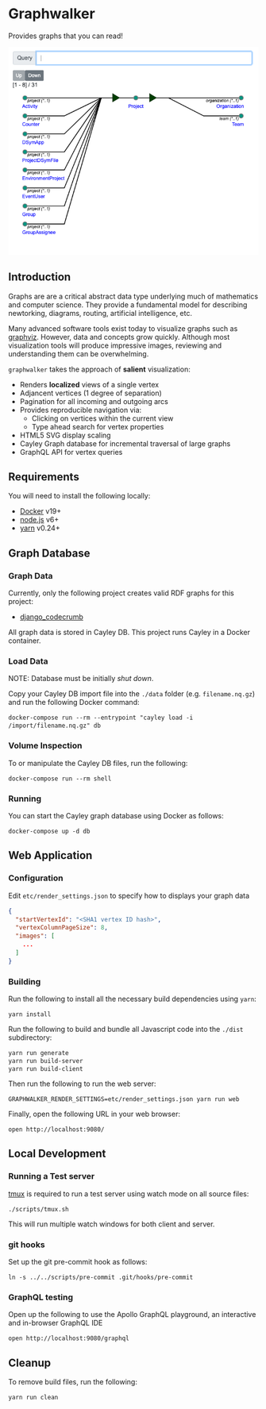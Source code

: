 # Graphwalker

Provides graphs that you can read!

![graphwalker screenshot](./docs/graphwalker_screenshot.png)

## Introduction

Graphs are are a critical abstract data type underlying much of mathematics and computer science. They provide
a fundamental model for describing newtorking, diagrams, routing, artificial intelligence, etc.

Many advanced software tools exist today to visualize graphs such as [graphviz](http://www.graphviz.org/). However,
data and concepts grow quickly. Although most visualization tools will produce impressive images, reviewing and understanding
them can be overwhelming.

`graphwalker` takes the approach of **salient** visualization:

- Renders **localized** views of a single vertex
- Adjancent vertices (1 degree of separation)
- Pagination for all incoming and outgoing arcs
- Provides reproducible navigation via:
  - Clicking on vertices within the current view
  - Type ahead search for vertex properties
- HTML5 SVG display scaling
- Cayley Graph database for incremental traversal of large graphs
- GraphQL API for vertex queries

## Requirements

You will need to install the following locally:

- [Docker](https://www.docker.com/) v19+
- [node.js](https://nodejs.org/) v6+
- [yarn](https://yarnpkg.com/en/) v0.24+

## Graph Database

### Graph Data

Currently, only the following project creates valid RDF graphs for this project:

- [django_codecrumb](https://github.com/bijanvakili/django-codecrumb)

All graph data is stored in Cayley DB. This project runs Cayley in a Docker container.

### Load Data

NOTE: Database must be initially _shut down_.

Copy your Cayley DB import file into the `./data` folder (e.g. `filename.nq.gz`) and
run the following Docker command:

    docker-compose run --rm --entrypoint "cayley load -i /import/filename.nq.gz" db

### Volume Inspection

To or manipulate the Cayley DB files, run the following:

    docker-compose run --rm shell

### Running

You can start the Cayley graph database using Docker as follows:

    docker-compose up -d db

## Web Application

### Configuration

Edit `etc/render_settings.json` to specify how to displays your graph data

```json
{
  "startVertexId": "<SHA1 vertex ID hash>",
  "vertexColumnPageSize": 8,
  "images": [
    ...
  ]
}
```

### Building

Run the following to install all the necessary build dependencies using `yarn`:

    yarn install

Run the following to build and bundle all Javascript code into the `./dist` subdirectory:

    yarn run generate
    yarn run build-server
    yarn run build-client

Then run the following to run the web server:

    GRAPHWALKER_RENDER_SETTINGS=etc/render_settings.json yarn run web

Finally, open the following URL in your web browser:

    open http://localhost:9080/

## Local Development

### Running a Test server

[tmux](https://github.com/tmux/tmux/wiki) is required to run a test server using watch mode on all source files:

    ./scripts/tmux.sh

This will run multiple watch windows for both client and server.

### git hooks

Set up the git pre-commit hook as follows:

    ln -s ../../scripts/pre-commit .git/hooks/pre-commit

### GraphQL testing

Open up the following to use the Apollo GraphQL playground, an interactive and in-browser GraphQL IDE

    open http://localhost:9080/graphql

## Cleanup

To remove build files, run the following:

    yarn run clean
